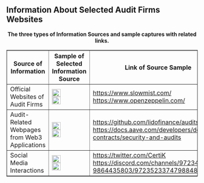 ## Information About Selected Audit Firms Websites

<center>
    <caption><b>The three types of Information Sources and sample captures with related links.</b></caption>
    <table border="1">
        <thead>
            <tr>
                <th width="16%">Source of Information</th>
                <th>Sample of Selected Information Source</th>
                <th width="26%">Link of Source Sample</th>
            </tr>
        </thead>
        <tbody>
            <tr>
                <td>Official Websites of Audit Firms</td>
                <td>
                    <img src="picture/firm1.png" style="height:50%; width:auto;">
                    <img src="picture/firm2.png" style="height:50%; width:auto;">
                </td>
                <td>
                    <a href="https://www.slowmist.com/">https://www.slowmist.com/</a><br>
                    <a href="https://www.openzeppelin.com/">https://www.openzeppelin.com/</a>
                </td>
            </tr>
            <tr>
                <td>Audit-Related Webpages from Web3 Applications</td>
                <td>
                    <img src="picture/audit1.png" style="height:50%; width:auto;">
                    <img src="picture/audit3.png" style="height:50%; width:auto;">
                </td>
                <td>
                    <a href="https://github.com/lidofinance/audits">https://github.com/lidofinance/audits</a><br>
                    <a href="https://docs.aave.com/developers/deployed-contracts/security-and-audits">https://docs.aave.com/developers/deployed-contracts/security-and-audits</a>
                </td>
            </tr>
            <tr>
                <td>Social Media Interactions</td>
                <td>
                    <img src="picture/certik discord.png" style="height:50%; width:auto;">
                    <img src="picture/certik Twitter.png" style="height:50%; width:auto;">
                </td>
                <td>
                    <a href="https://twitter.com/CertiK">https://twitter.com/CertiK</a><br>
                    <a href="https://discord.com/channels/97234186-9864435803/972352337479884840">https://discord.com/channels/97234186-9864435803/972352337479884840</a>
                </td>
            </tr>
        </tbody>
    </table>
</center>
